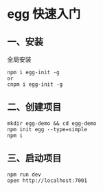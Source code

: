 # egg 快速入门

## 一、安装

全局安装
```
npm i egg-init -g
or
cnpm i egg-init -g
```

## 二、创建项目

```
mkdir egg-demo && cd egg-demo
npm init egg --type=simple
npm i
```

## 三、启动项目

```
npm run dev
open http://localhost:7001
```